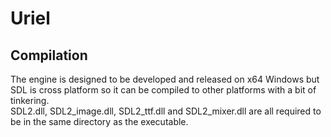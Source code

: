 # Uriel
## Compilation
The engine is designed to be developed and released on x64 Windows but SDL is cross platform so it can be compiled to other platforms with a bit of tinkering. \
SDL2.dll, SDL2_image.dll, SDL2_ttf.dll and SDL2_mixer.dll are all required to be in the same directory as the executable.